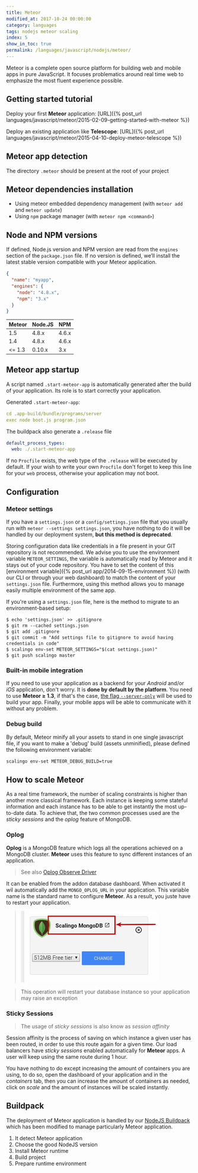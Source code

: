 ```yaml
---
title: Meteor
modified_at: 2017-10-24 00:00:00
category: languages
tags: nodejs meteor scaling
index: 5
show_in_toc: true
permalink: /languages/javascript/nodejs/meteor/
---
```


Meteor is a complete open source platform for building web and mobile apps in pure JavaScript.
It focuses problematics around real time web to emphasize the most fluent experience possible.

## Getting started tutorial

Deploy your first __Meteor__ application: [URL]({% post_url languages/javascript/meteor/2015-02-09-getting-started-with-meteor %})

Deploy an existing application like __Telescope__: [URL]({% post_url languages/javascript/meteor/2015-04-10-deploy-meteor-telescope %})

## Meteor app detection

The directory `.meteor` should be present at the root of your project

## Meteor dependencies installation

* Using meteor embedded dependency management (with `meteor add` and `meteor
  update`)
* Using `npm` package manager (with `meteor npm <command>`)

## Node and NPM versions

If defined, Node.js version and NPM version are read from the `engines` section of the `package.json` file. If no version is defined, we’ll install the latest stable version compatible with your Meteor application.

```json
{
  "name": "myapp",
  "engines": {
    "node": "4.8.x",
    "npm": "3.x"
  }
}
```

| Meteor  |  Node.JS   |   NPM   |
| ------- | ---------- | ------- |
| 1.5     |  4.8.x     |  4.6.x  |
| 1.4     |  4.8.x     |  4.6.x  |
| <= 1.3  |  0.10.x    |  3.x    |


## Meteor app startup

A script named `.start-meteor-app` is automatically generated after the build of your application. Its role is to start correctly your application.

Generated `.start-meteor-app`:

```yaml
cd .app-build/bundle/programs/server
exec node boot.js program.json
```

The buildpack also generate a `.release` file

```yaml
default_process_types:
  web: ./.start-meteor-app
```

If no `Procfile` exists, the web type of the `.release` will be executed by default.
If your wish to write your own `Procfile` don't forget to keep this line for
your `web` process, otherwise your application may not boot.

## Configuration

### Meteor settings

If you have a `settings.json` or a `config/settings.json` file that you usually run with
`meteor --settings settings.json`, you have nothing to do it will be handled by our
deployment system, **but this method is deprecated**.

Storing configuration data like credentials in a file present in your GIT repository
is not recommended. We advise you to use the environment variable `METEOR_SETTINGS`, the variable
is automatically read by Meteor and it stays out of your code repository. You have to set the content of this [environment variable]({% post_url app/2014-09-15-environment %}) (with our CLI or through your web dashboard) to match the content of your `settings.json` file. Furthermore, using this method allows you to manage easily multiple environment of the same app.

If you're using a `settings.json` file, here is the method to migrate to an environment-based
setup:

```bash
$ echo 'settings.json' >> .gitignore
$ git rm --cached settings.json
$ git add .gitignore
$ git commit -m "Add settings file to gitignore to avoid having credentials in code"
$ scalingo env-set METEOR_SETTINGS="$(cat settings.json)"
$ git push scalingo master
```

### Built-in mobile integration

If you need to use your application as a backend for your *Android* and/or *iOS*
application, don't worry. It is **done by default by the platform**. You need
to use **Meteor ≥ 1.3**, if that's the case, [the flag
`--server-only`](https://guide.meteor.com/mobile.html#building-for-production<Paste>)
will be used to build your app. Finally, your mobile apps will be able to communicate
with it without any problem.

### Debug build

By default, Meteor minify all your assets to stand in one single javascript
file, if you want to make a 'debug' build (assets unminified), please defined
the following environment variable:

```bash
scalingo env-set METEOR_DEBUG_BUILD=true
```

## How to scale __Meteor__

As a real time framework, the number of scaling constraints is higher than another more classical
framework. Each instance is keeping some stateful information and each instance has to be able to
get instantly the most up-to-date data. To achieve that, the two common processes used are the
_sticky sessions_ and the _oplog_ feature of MongoDB.

### Oplog

__Oplog__ is a MongoDB feature which logs all the operations achieved on a MongoDB cluster. __Meteor__
uses this feature to sync different instances of an application.

> See also [Oplog Observe Driver](https://github.com/meteor/meteor/wiki/Oplog-Observe-Driver)

It can be enabled from the addon database dashboard. When activated it wil automatically add the
`MONGO_OPLOG_URL` in your application. This variable name is the standard name to configure __Meteor__.
As a result, you juste have to restart your application.

> ![Link to Dashboard](/assets/images/database/link-to-dashboard.png)

<blockquote class="bg-info">
  This operation will restart your database instance so your application may raise an exception
</blockquote>

### Sticky Sessions

> The usage of _sticky sessions_ is also know as _session affinity_

Session affinity is the process of saving on which instance a given user has been routed, in order to use
this route again for a given time. Our load balancers have _sticky sessions_ enabled automatically
for __Meteor__ apps. A user will keep using the same route during 1 hour.

You have nothing to do except increasing the amount of containers you are using, to do
so, open the dashboard of your application and in the _containers_ tab, then you can increase the amount
of containers as needed, click on _scale_ and the amount of instances will be scaled instantly.

## Buildpack

The deployment of Meteor application is handled by our [NodeJS Buildpack](https://github.com/Scalingo/nodejs-buildpack)
which has been modified to manage particularly Meteor application.

1. It detect Meteor application
2. Choose the good NodeJS version
3. Install Meteor runtime
4. Build project
5. Prepare runtime environment
